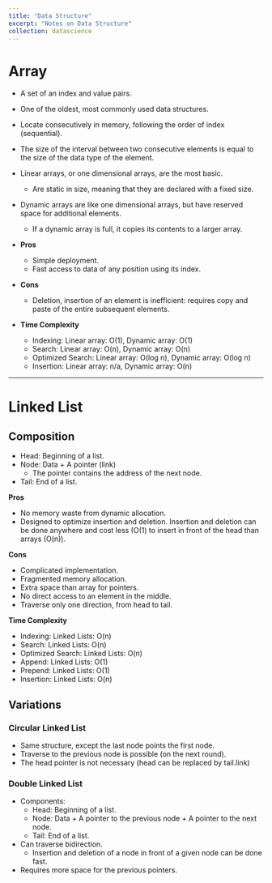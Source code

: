 ```yaml
---
title: "Data Structure"
excerpt: "Notes on Data Structure"
collection: datascience
---
```

# Array
- A set of an index and value pairs.
- One of the oldest, most commonly used data structures.
- Locate consecutively in memory, following the order of index (sequential).
- The size of the interval between two consecutive elements is equal to the size of the data type of the element.
- Linear arrays, or one dimensional arrays, are the most basic.
    - Are static in size, meaning that they are declared with a fixed size.
- Dynamic arrays are like one dimensional arrays, but have reserved space for additional elements.
    - If a dynamic array is full, it copies its contents to a larger array.

- **Pros**
    - Simple deployment.
    - Fast access to data of any position using its index.
- **Cons**
    - Deletion, insertion of an element is inefficient: requires copy and paste of the entire subsequent elements.

- **Time Complexity**
    - Indexing: Linear array: O(1), Dynamic array: O(1)
    - Search: Linear array: O(n), Dynamic array: O(n)
    - Optimized Search: Linear array: O(log n), Dynamic array: O(log n)
    - Insertion: Linear array: n/a, Dynamic array: O(n)

<hr>

# Linked List

## Composition

- Head: Beginning of a list. 
- Node: Data + A pointer (link)
    - The pointer contains the address of the next node.
- Tail: End of a list. 

**Pros**
- No memory waste from dynamic allocation.
- Designed to optimize insertion and deletion. Insertion and deletion can be done anywhere and cost less (O(1) to insert in front of the head than arrays (O(n)).

**Cons**
- Complicated implementation.
- Fragmented memory allocation.
- Extra space than array for pointers.
- No direct access to an element in the middle.
- Traverse only one direction, from head to tail.

**Time Complexity**
- Indexing: Linked Lists: O(n)
- Search: Linked Lists: O(n)
- Optimized Search: Linked Lists: O(n)
- Append: Linked Lists: O(1)
- Prepend: Linked Lists: O(1)
- Insertion: Linked Lists: O(n)

## Variations 

### Circular Linked List
- Same structure, except the last node points the first node.
- Traverse to the previous node is possible (on the next round).
- The head pointer is not necessary (head can be replaced by tail.link)

### Double Linked List
- Components:
    - Head: Beginning of a list. 
    - Node: Data + A pointer to the previous node + A pointer to the next node.
    - Tail: End of a list. 
- Can traverse bidirection.
    - Insertion and deletion of a node in front of a given node can be done fast.
- Requires more space for the previous pointers.



